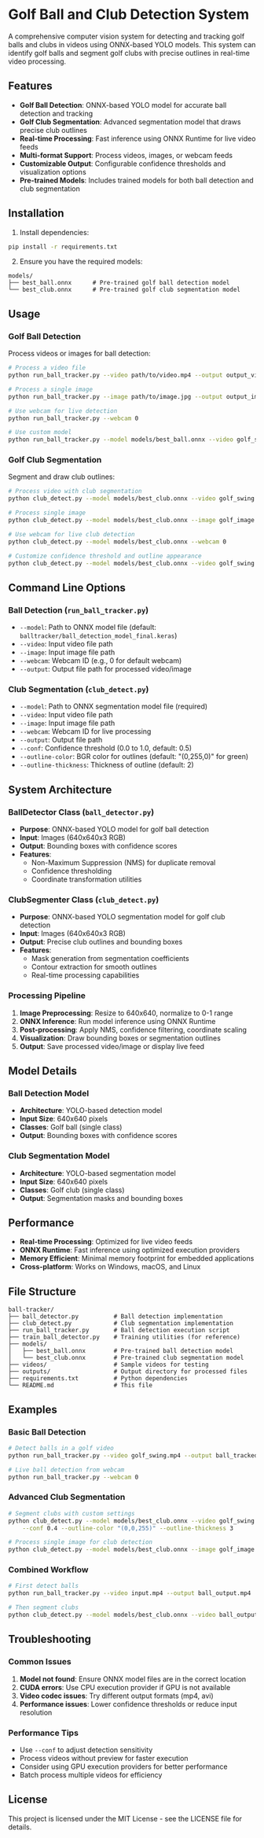 # Golf Ball and Club Detection System

A comprehensive computer vision system for detecting and tracking golf balls and clubs in videos using ONNX-based YOLO models. This system can identify golf balls and segment golf clubs with precise outlines in real-time video processing.

## Features

- **Golf Ball Detection**: ONNX-based YOLO model for accurate ball detection and tracking
- **Golf Club Segmentation**: Advanced segmentation model that draws precise club outlines
- **Real-time Processing**: Fast inference using ONNX Runtime for live video feeds
- **Multi-format Support**: Process videos, images, or webcam feeds
- **Customizable Output**: Configurable confidence thresholds and visualization options
- **Pre-trained Models**: Includes trained models for both ball detection and club segmentation

## Installation

1. Install dependencies:
```bash
pip install -r requirements.txt
```

2. Ensure you have the required models:
```
models/
├── best_ball.onnx      # Pre-trained golf ball detection model
└── best_club.onnx      # Pre-trained golf club segmentation model
```

## Usage

### Golf Ball Detection

Process videos or images for ball detection:

```bash
# Process a video file
python run_ball_tracker.py --video path/to/video.mp4 --output output_video.mp4

# Process a single image
python run_ball_tracker.py --image path/to/image.jpg --output output_image.jpg

# Use webcam for live detection
python run_ball_tracker.py --webcam 0

# Use custom model
python run_ball_tracker.py --model models/best_ball.onnx --video golf_swing.mp4
```

### Golf Club Segmentation

Segment and draw club outlines:

```bash
# Process video with club segmentation
python club_detect.py --model models/best_club.onnx --video golf_swing.mp4 --output club_output.mp4

# Process single image
python club_detect.py --model models/best_club.onnx --image golf_image.jpg --output club_image.jpg

# Use webcam for live club detection
python club_detect.py --model models/best_club.onnx --webcam 0

# Customize confidence threshold and outline appearance
python club_detect.py --model models/best_club.onnx --video golf_swing.mp4 --conf 0.3 --outline-color "(255,0,0)" --outline-thickness 3
```

## Command Line Options

### Ball Detection (`run_ball_tracker.py`)
- `--model`: Path to ONNX model file (default: `balltracker/ball_detection_model_final.keras`)
- `--video`: Input video file path
- `--image`: Input image file path
- `--webcam`: Webcam ID (e.g., 0 for default webcam)
- `--output`: Output file path for processed video/image

### Club Segmentation (`club_detect.py`)
- `--model`: Path to ONNX segmentation model file (required)
- `--video`: Input video file path
- `--image`: Input image file path
- `--webcam`: Webcam ID for live processing
- `--output`: Output file path
- `--conf`: Confidence threshold (0.0 to 1.0, default: 0.5)
- `--outline-color`: BGR color for outlines (default: "(0,255,0)" for green)
- `--outline-thickness`: Thickness of outline (default: 2)

## System Architecture

### BallDetector Class (`ball_detector.py`)
- **Purpose**: ONNX-based YOLO model for golf ball detection
- **Input**: Images (640x640x3 RGB)
- **Output**: Bounding boxes with confidence scores
- **Features**: 
  - Non-Maximum Suppression (NMS) for duplicate removal
  - Confidence thresholding
  - Coordinate transformation utilities

### ClubSegmenter Class (`club_detect.py`)
- **Purpose**: ONNX-based YOLO segmentation model for golf club detection
- **Input**: Images (640x640x3 RGB)
- **Output**: Precise club outlines and bounding boxes
- **Features**:
  - Mask generation from segmentation coefficients
  - Contour extraction for smooth outlines
  - Real-time processing capabilities

### Processing Pipeline
1. **Image Preprocessing**: Resize to 640x640, normalize to 0-1 range
2. **ONNX Inference**: Run model inference using ONNX Runtime
3. **Post-processing**: Apply NMS, confidence filtering, coordinate scaling
4. **Visualization**: Draw bounding boxes or segmentation outlines
5. **Output**: Save processed video/image or display live feed

## Model Details

### Ball Detection Model
- **Architecture**: YOLO-based detection model
- **Input Size**: 640x640 pixels
- **Classes**: Golf ball (single class)
- **Output**: Bounding boxes with confidence scores

### Club Segmentation Model
- **Architecture**: YOLO-based segmentation model
- **Input Size**: 640x640 pixels
- **Classes**: Golf club (single class)
- **Output**: Segmentation masks and bounding boxes

## Performance

- **Real-time Processing**: Optimized for live video feeds
- **ONNX Runtime**: Fast inference using optimized execution providers
- **Memory Efficient**: Minimal memory footprint for embedded applications
- **Cross-platform**: Works on Windows, macOS, and Linux

## File Structure

```
ball-tracker/
├── ball_detector.py          # Ball detection implementation
├── club_detect.py            # Club segmentation implementation
├── run_ball_tracker.py       # Ball detection execution script
├── train_ball_detector.py    # Training utilities (for reference)
├── models/
│   ├── best_ball.onnx        # Pre-trained ball detection model
│   └── best_club.onnx        # Pre-trained club segmentation model
├── videos/                   # Sample videos for testing
├── outputs/                  # Output directory for processed files
├── requirements.txt          # Python dependencies
└── README.md                 # This file
```

## Examples

### Basic Ball Detection
```bash
# Detect balls in a golf video
python run_ball_tracker.py --video golf_swing.mp4 --output ball_tracked.mp4

# Live ball detection from webcam
python run_ball_tracker.py --webcam 0
```

### Advanced Club Segmentation
```bash
# Segment clubs with custom settings
python club_detect.py --model models/best_club.onnx --video golf_swing.mp4 \
    --conf 0.4 --outline-color "(0,0,255)" --outline-thickness 3

# Process single image for club detection
python club_detect.py --model models/best_club.onnx --image golf_image.jpg
```

### Combined Workflow
```bash
# First detect balls
python run_ball_tracker.py --video input.mp4 --output ball_output.mp4

# Then segment clubs
python club_detect.py --model models/best_club.onnx --video ball_output.mp4 --output final_output.mp4
```

## Troubleshooting

### Common Issues
1. **Model not found**: Ensure ONNX model files are in the correct location
2. **CUDA errors**: Use CPU execution provider if GPU is not available
3. **Video codec issues**: Try different output formats (mp4, avi)
4. **Performance issues**: Lower confidence thresholds or reduce input resolution

### Performance Tips
- Use `--conf` to adjust detection sensitivity
- Process videos without preview for faster execution
- Consider using GPU execution providers for better performance
- Batch process multiple videos for efficiency

## License

This project is licensed under the MIT License - see the LICENSE file for details.